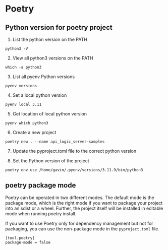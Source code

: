 # Poetry

## Python version for poetry project

1. List the python version on the PATH

```
python3 -V
```

2. View all python3 versions on the PATH

```
which -a python3
```

3. List all pyenv Python versions

```
pyenv versions
```

4. Set a local python version

```
pyenv local 3.11
```

5. Get location of local python version

```
pyenv which python3
```

6. Create a new project

```
poetry new . --name api_logic_server-samples
```

7. Update the pyproject.toml file to the correct python version

8. Set the Python version of the project

```
poetry env use /home/gavin/.pyenv/versions/3.11.9/bin/python3
```

## poetry package mode

Poetry can be operated in two different modes. The default mode is the package
mode, which is the right mode if you want to package your project into an sdist
or a wheel. Further, the project itself will be installed in editable mode when
running poetry install.

If you want to use Poetry only for dependency management but not for packaging,
you can use the non-package mode in the `pyproject.toml` file.

```
[tool.poetry]
package-mode = false
```
